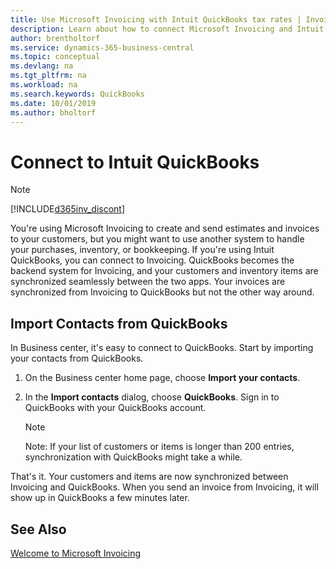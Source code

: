 ```yaml
---
title: Use Microsoft Invoicing with Intuit QuickBooks tax rates | Invoicing
description: Learn about how to connect Microsoft Invoicing and Intuit QuickBooks.
author: brentholtorf
ms.service: dynamics-365-business-central
ms.topic: conceptual
ms.devlang: na
ms.tgt_pltfrm: na
ms.workload: na
ms.search.keywords: QuickBooks
ms.date: 10/01/2019
ms.author: bholtorf
---
```


# Connect to Intuit QuickBooks
> [!Note]
> [!INCLUDE[d365inv_discont](includes/d365inv_discont.md)]

You're using Microsoft Invoicing to create and send estimates and invoices to your customers, but you might want to use another system to handle your purchases, inventory, or bookkeeping. If you're using Intuit QuickBooks, you can connect to Invoicing. QuickBooks becomes the backend system for Invoicing, and your customers and inventory items are synchronized seamlessly between the two apps. Your invoices are synchronized from Invoicing to QuickBooks but not the other way around.

## Import Contacts from QuickBooks
In Business center, it's easy to connect to QuickBooks. Start by importing your contacts from QuickBooks.

1. On the Business center home page, choose **Import your contacts**.
2. In the **Import contacts** dialog, choose **QuickBooks**. Sign in to QuickBooks with your QuickBooks account.

    > [!Note]
    > Note: If your list of customers or items is longer than 200 entries, synchronization with QuickBooks might take a while.

That's it. Your customers and items are now synchronized between Invoicing and QuickBooks. When you send an invoice from Invoicing, it will show up in QuickBooks a few minutes later.

## See Also
[Welcome to Microsoft Invoicing](index.md)